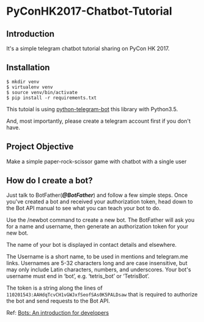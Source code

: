 # PyConHK2017-Chatbot-Tutorial

## Introduction

It's a simple telegram chatbot tutorial sharing on PyCon HK 2017. 

## Installation

```
$ mkdir venv
$ virtualenv venv
$ source venv/bin/activate
$ pip install -r requirements.txt
```

This tutoial is using [python-telegram-bot](https://github.com/python-telegram-bot/python-telegram-bot) this library with Python3.5.

And, most importantly, please create a telegram account first if you don't have.

## Project Objective
Make a simple paper-rock-scissor game with chatbot with a single user

## How do I create a bot?

Just talk to BotFather(***@BotFather***) and follow a few simple steps. Once you've created a bot and received your authorization token, head down to the Bot API manual to see what you can teach your bot to do.

Use the /newbot command to create a new bot. The BotFather will ask you for a name and username, then generate an authorization token for your new bot.

The name of your bot is displayed in contact details and elsewhere.

The Username is a short name, to be used in mentions and telegram.me links. Usernames are 5-32 characters long and are case insensitive, but may only include Latin characters, numbers, and underscores. Your bot's username must end in ‘bot’, e.g. ‘tetris_bot’ or ‘TetrisBot’.

The token is a string along the lines of `110201543:AAHdqTcvCH1vGWJxfSeofSAs0K5PALDsaw` that is required to authorize the bot and send requests to the Bot API.

Ref: [Bots: An introduction for developers](https://core.telegram.org/bots)
